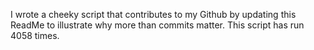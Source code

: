 I wrote a cheeky script that contributes to my Github by updating this ReadMe to illustrate why more than commits matter. This script has run 4058 times.
